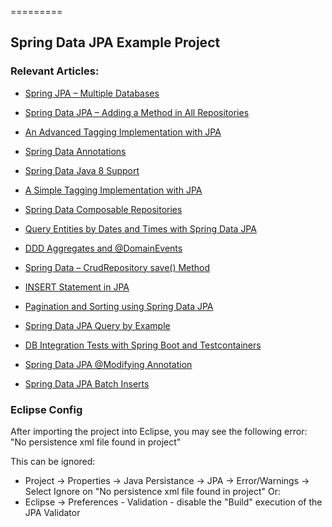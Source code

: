 =========

## Spring Data JPA Example Project

### Relevant Articles: 
- [Spring JPA – Multiple Databases](https://www.baeldung.com/spring-data-jpa-multiple-databases)
- [Spring Data JPA – Adding a Method in All Repositories](https://www.baeldung.com/spring-data-jpa-method-in-all-repositories)
- [An Advanced Tagging Implementation with JPA](https://www.baeldung.com/jpa-tagging-advanced)
- [Spring Data Annotations](https://www.baeldung.com/spring-data-annotations)
- [Spring Data Java 8 Support](https://www.baeldung.com/spring-data-java-8)
- [A Simple Tagging Implementation with JPA](https://www.baeldung.com/jpa-tagging)
- [Spring Data Composable Repositories](https://www.baeldung.com/spring-data-composable-repositories)
- [Query Entities by Dates and Times with Spring Data JPA](https://www.baeldung.com/spring-data-jpa-query-by-date)
- [DDD Aggregates and @DomainEvents](https://www.baeldung.com/spring-data-ddd)
- [Spring Data – CrudRepository save() Method](https://www.baeldung.com/spring-data-crud-repository-save)

- [INSERT Statement in JPA](https://www.baeldung.com/jpa-insert)
- [Pagination and Sorting using Spring Data JPA](https://www.baeldung.com/spring-data-jpa-pagination-sorting)
- [Spring Data JPA Query by Example](https://www.baeldung.com/spring-data-query-by-example)
- [DB Integration Tests with Spring Boot and Testcontainers](https://www.baeldung.com/spring-boot-testcontainers-integration-test)
- [Spring Data JPA @Modifying Annotation](https://www.baeldung.com/spring-data-jpa-modifying-annotation)
- [Spring Data JPA Batch Inserts](https://www.baeldung.com/spring-data-jpa-batch-inserts)

### Eclipse Config 
After importing the project into Eclipse, you may see the following error:  
"No persistence xml file found in project"

This can be ignored: 
- Project -> Properties -> Java Persistance -> JPA -> Error/Warnings -> Select Ignore on "No persistence xml file found in project"
Or: 
- Eclipse -> Preferences - Validation - disable the "Build" execution of the JPA Validator 

